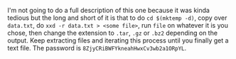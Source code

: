 I'm not going to do a full description of this one because it was kinda
tedious but the long and short of it is that to do `cd $(mktemp -d)`, copy
over `data.txt`, do `xxd -r data.txt > <some file>`, run `file` on whatever it
is you chose, then change the extension to `.tar`, `.gz` or `.bz2` depending
on the output. Keep extracting files and iterating this process until you
finally get a text file. The password is `8ZjyCRiBWFYkneahHwxCv3wb2a1ORpYL`.
